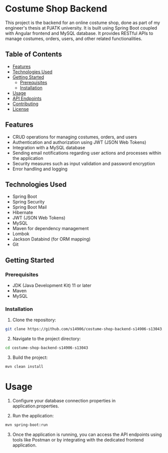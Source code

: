 # Costume Shop Backend

This project is the backend for an online costume shop, done as part of my engineer's thesis at PJATK university. It is built using Spring Boot coupled with Angular frontend and MySQL database. It provides RESTful APIs to manage costumes, orders, users, and other related functionalities.

## Table of Contents

- [Features](#features)
- [Technologies Used](#technologies-used)
- [Getting Started](#getting-started)
    - [Prerequisites](#prerequisites)
    - [Installation](#installation)
- [Usage](#usage)
- [API Endpoints](#api-endpoints)
- [Contributing](#contributing)
- [License](#license)

## Features

- CRUD operations for managing costumes, orders, and users
- Authentication and authorization using JWT (JSON Web Tokens)
- Integration with a MySQL database
- Sending email notifications regarding user actions and processes within the application
- Security measures such as input validation and password encryption
- Error handling and logging

## Technologies Used

- Spring Boot
- Spring Security
- Spring Boot Mail
- Hibernate
- JWT (JSON Web Tokens)
- MySQL
- Maven for dependency management
- Lombok
- Jackson Databind (for ORM mapping)
- Git

## Getting Started

### Prerequisites

- JDK (Java Development Kit) 11 or later
- Maven 
- MySQL

### Installation

1. Clone the repository:

```bash
git clone https://github.com/s14906/costume-shop-backend-s14906-s13043.git
```

2. Navigate to the project directory:

```bash 
cd costume-shop-backend-s14906-s13043
```

3. Build the project:
```bash
mvn clean install
```
# Usage
1. Configure your database connection properties in application.properties.

2. Run the application:

```bash
mvn spring-boot:run
```
3. Once the application is running, you can access the API endpoints using tools like Postman or by integrating with the dedicated frontend application.